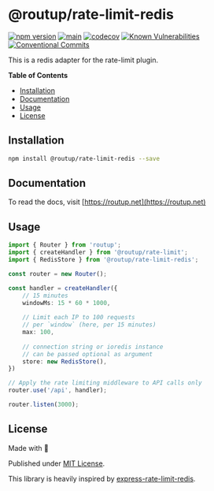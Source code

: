 # @routup/rate-limit-redis

[![npm version](https://badge.fury.io/js/@routup%2Frate-limit-redis.svg)](https://badge.fury.io/js/@routup%2Frate-limit-redis)
[![main](https://github.com/Tada5hi/routup/actions/workflows/main.yml/badge.svg)](https://github.com/Tada5hi/routup/actions/workflows/main.yml)
[![codecov](https://codecov.io/gh/tada5hi/routup/branch/master/graph/badge.svg?token=CLIA667K6V)](https://codecov.io/gh/tada5hi/routup)
[![Known Vulnerabilities](https://snyk.io/test/github/Tada5hi/routup/badge.svg)](https://snyk.io/test/github/Tada5hi/routup)
[![Conventional Commits](https://img.shields.io/badge/Conventional%20Commits-1.0.0-%23FE5196?logo=conventionalcommits&logoColor=white)](https://conventionalcommits.org)

This is a redis adapter for the rate-limit plugin.

**Table of Contents**

- [Installation](#installation)
- [Documentation](#documentation)
- [Usage](#usage)
- [License](#license)

## Installation

```bash
npm install @routup/rate-limit-redis --save
```

## Documentation

To read the docs, visit [https://routup.net](https://routup.net)

## Usage

```typescript
import { Router } from 'routup';
import { createHandler } from '@routup/rate-limit';
import { RedisStore } from '@routup/rate-limit-redis';

const router = new Router();

const handler = createHandler({
    // 15 minutes
    windowMs: 15 * 60 * 1000,
    
    // Limit each IP to 100 requests
    // per `window` (here, per 15 minutes)
    max: 100, 
    
    // connection string or ioredis instance 
    // can be passed optional as argument 
    store: new RedisStore(), 
})

// Apply the rate limiting middleware to API calls only
router.use('/api', handler);

router.listen(3000);
```

## License

Made with 💚

Published under [MIT License](./LICENSE).

This library is heavily inspired by
[express-rate-limit-redis](https://www.npmjs.com/package/express-rate-limit-redis).
